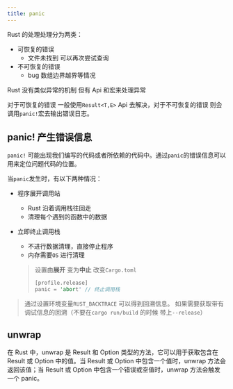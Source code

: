 ```yaml
---
title: panic
---
```


Rust 的处理处理分为两类：

- 可恢复的错误
  - 文件未找到 可以再次尝试查询
- 不可恢复的错误
  - bug 数组边界越界等情况

Rust 没有类似异常的机制 但有 Api 和宏来处理异常

对于可恢复的错误 一般使用`Result<T,E>` Api 去解决，对于不可恢复的错误 则会调用`panic!`宏去输出错误日志。

## panic! 产生错误信息

`panic!` 可能出现我们编写的代码或者所依赖的代码中。通过`panic`的错误信息可以用来定位问题代码的位置。

当`panic`发生时，有以下两种情况：

- 程序展开调用站

  - Rust 沿着调用栈往回走
  - 清理每个遇到的函数中的数据

- 立即终止调用栈

  - 不进行数据清理，直接停止程序
  - 内存需要`OS` 进行清理

  > 设置由**展开** 变为**中止** 改变`Cargo.toml`
  >
  > ```rust
  > [profile.release]
  > panic = 'abort' // 终止调用栈
  > ```

> 通过设置环境变量`RUST_BACKTRACE` 可以得到回溯信息。 如果需要获取带有调试信息的回溯（不要在`cargo run/build` 的时候 带上`--release`）



## unwrap

在 Rust 中，unwrap 是 Result 和 Option 类型的方法，它可以用于获取包含在 Result 或 Option 中的值。当 Result 或 Option 中包含一个值时，unwrap 方法会返回该值；当 Result 或 Option 中包含一个错误或空值时，unwrap 方法会触发一个 panic。

